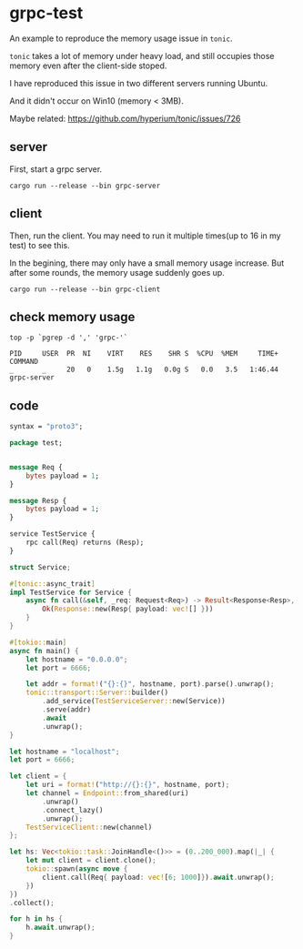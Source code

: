 # grpc-test

An example to reproduce the memory usage issue in `tonic`.

`tonic` takes a lot of memory under heavy load, and still occupies those memory even after the client-side stoped.

I have reproduced this issue in two different servers running Ubuntu. 

And it didn't occur on Win10 (memory < 3MB).

Maybe related: https://github.com/hyperium/tonic/issues/726

## server
First, start a grpc server.

```
cargo run --release --bin grpc-server
```

## client
Then, run the client. You may need to run it multiple times(up to 16 in my test) to see this.

In the begining, there may only have a small memory usage increase.
But after some rounds, the memory usage suddenly goes up.

```
cargo run --release --bin grpc-client
```

## check memory usage

```
top -p `pgrep -d ',' 'grpc-'`

PID     USER  PR  NI    VIRT    RES    SHR S  %CPU  %MEM     TIME+ COMMAND
_       _     20   0    1.5g   1.1g   0.0g S   0.0   3.5   1:46.44 grpc-server
```


## code
```protobuf
syntax = "proto3";

package test;


message Req {
    bytes payload = 1;
}

message Resp {
    bytes payload = 1;
}

service TestService {
    rpc call(Req) returns (Resp);
}
```


```rust
struct Service;

#[tonic::async_trait]
impl TestService for Service {
    async fn call(&self, _req: Request<Req>) -> Result<Response<Resp>, Status> {
        Ok(Response::new(Resp{ payload: vec![] }))
    }
}

#[tokio::main]
async fn main() {
    let hostname = "0.0.0.0";
    let port = 6666;

    let addr = format!("{}:{}", hostname, port).parse().unwrap();
    tonic::transport::Server::builder()
        .add_service(TestServiceServer::new(Service))
        .serve(addr)
        .await
        .unwrap();
}
```

```rust
let hostname = "localhost";
let port = 6666;

let client = {
    let uri = format!("http://{}:{}", hostname, port);
    let channel = Endpoint::from_shared(uri)
        .unwrap()
        .connect_lazy()
        .unwrap();
    TestServiceClient::new(channel)
};

let hs: Vec<tokio::task::JoinHandle<()>> = (0..200_000).map(|_| {
    let mut client = client.clone();
    tokio::spawn(async move {
        client.call(Req{ payload: vec![6; 1000]}).await.unwrap();
    })
})
.collect();

for h in hs {
    h.await.unwrap();
}
```

